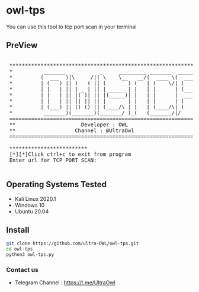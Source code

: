 # owl-tps
You can use this tool to tcp port scan in your terminal

## PreView
<pre>

 ********************************************************************
 *          _______           _     _________ _______  _______      *
 *         (  ___  )|\     /|( \    \__   __/(  ____ \(  ____ )     *
 *         | (   ) || )   ( || (       ) (   | (    \/| (    )|     *
 *         | |   | || | _ | || | _____ | |   | |      | (____)|     *
 *         | |   | || |( )| || |(_____)| |   | |      |  _____)     *
 *         | |   | || || || || |       | |   | |      | (           *
 *         | (___) || () () || (____/\ | |   | (____/\| )           *
 *          _______)(_______)(_______/ )_(   (_______/|/            *
 ====================================================================
 **                     Developer : OWL                            **
 **                   Channel : @UltraOwl                          **
 ====================================================================          
          
 *************************
 [*][*]Click ctrl+c to exit from program
 Enter url for TCP PORT SCAN: 

</pre>

## Operating Systems Tested
- Kali Linux 2020.1
- Windows 10
- Ubuntu 20.04

## Install
```bash
git clone https://github.com/ultra-OWL/owl-tps.git
cd owl-tps
python3 owl-tps.py
```
### Contact us
- Telegram Channel : https://t.me/UltraOwl
